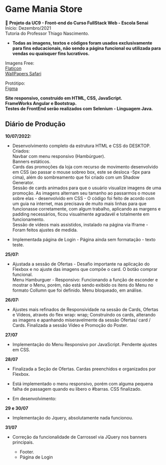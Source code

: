  # Game Mania Store #
 :star2:
**Projeto da UC9 - Front-end do Curso FullStack Web - Escola Senai** <br>
Início: Dezembro/2021<br>
Tutoria do Professor Thiago Nascimento.<br>

- **Todas as imagens, textos e códigos foram usados exclusivamente para fins educacionais, não sendo a página funcional ou utilizada para vendas ou quaisquer fins lucrativos.** <br>

Imagens Free: <br>
[Flaticon](https://www.flaticon.com/br/) <br>
[WallPapers Safari](https://wallpapersafari.com/clash-royale-wallpapers/)


Protótipo: <br>
[Figma](https://www.figma.com/file/TyUuaUI5aYAgmRlH4wYSmG/game_mania?node-id=0%3A1) 

**Site responsivo, construído em HTML, CSS, JavaScript. <br>
FrameWorks Angular e Bootstrap.<br>
Testes de FrontEnd serão realizados com Selenium - Linguagem Java.** 

## Diário de Produção ##

**10/07/2022:**
- Desenvolvimento completo da estrutura HTML e CSS do DESKTOP.<br>
Criados: <br>
Navbar com menu responsivo (Hambúrguer).<br>
Banners estáticos. <br>
Cards das promoções da loja com recurso de movimento desenvolvido em CSS (ao passar o mouse sobreo box, este se desloca -5px para cima), além do sombreamento que foi criado com um Shadow Generator.<br> 
Sessão de cards animados para que o usuário visualize imagens de uma promoção. As imagens alternam seu tamanho ao passarmos o mouse sobre elas - desenvolvido em CSS - O código foi feito de acordo com um guia na internet, mas precisava de muito mais linhas para que funcionasse corretamente, com algum trabalho, aplicando as margens e padding necessários, ficou visualmente agradavél e totalmente em funcionamento. <br>
Sessão de vídeos mais assistidos, instalado na página via Iframe - Foram feitos ajustes de medida.<br>

- Implementada página de Login - Página ainda sem formatação - texto teste.<br>

**25/07:**
- Ajustada a sessão de Ofertas - Desafio importante na aplicação do Flexbox e no ajuste das imagens que compõe o card. O botão comprar funcional. <br>
Menu Hamburguer - Responsivo:
Funcionando a função de esconder e mostrar o Menu, porém, não está sendo exibido os itens do Menu no formato Collumn que foi definido. Menu bloqueado, em análise. 

**26/07:**
- Ajustes mais refinados de Responsividade na sessão de Cards, Ofertas e Vídeos, através do flex wrap: wrap;
Construíndo os cards, alterando as imagens e apanhando miseravelmente da sessão Ofertas/ card / Cards.
Finalizada a sessão Vídeo e Promoção do Poster. 

**27/07**
- Implementação do Menu Responsivo por JavaScript. Pendente ajustes em CSS.


**28/07**

- Finalizada a Seção de Ofertas. Cardas preenchidos e organizados por Flexbox. 
- Está implementado o menu responsivo, porém com alguma pequena falha de passagem quando eu libero o #barras. CSS finalizado. 

- Em desenvolvimento:<br>

**29 e 30/07**
- Implementação do Jquery, absolutamente nada funcionou. 

**31/07**
- Correção da funcionalidade de Carrossel via JQuery nos banners principais. 

 
  * Footer. <br>
  * Página de Login
 



